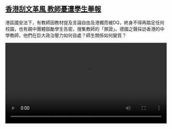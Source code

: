 <!--1603706055000-->
[香港刮文革風   教師憂遭學生舉報](https://www.dw.com/zh/%E9%A6%99%E6%B8%AF%E5%88%AE%E6%96%87%E9%9D%A9%E9%A2%A8%20%20%20%E6%95%99%E5%B8%AB%E6%86%82%E9%81%AD%E5%AD%B8%E7%94%9F%E8%88%89%E5%A0%B1/a-55396647)
------

<p>港區國安法下，有教師因教材提及言論自由及港獨而被DQ，終身不得再踏足任何校園，也有親中團體鼓勵學生告密，搜集教師的「罪證」。德國之聲採訪香港的中學教師，他們在巨大政治壓力如何自處？師生關係如何變質？</small></p><video src="https://tvdownloaddw-a.akamaihd.net/dwtv_video/flv/vdt_zh/2020/bchi201026_001_teacher_01i_sd_sor.mp4" controls style="width:100%"></video>

